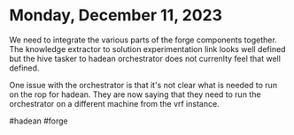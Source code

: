 # Monday, December 11, 2023
We need to integrate the various parts of the forge components together. The knowledge extractor to solution experimentation link looks well defined but the hive tasker to hadean orchestrator does not currenlty feel that well defined.  

One issue with the orchestrator is that it's not clear what is needed to run on the rop for hadean. They are now saying that they need to run the orchestrator on a different machine from the vrf instance. 

#hadean
#forge